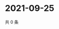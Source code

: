 # 2021-09-25

共 0 条

<!-- BEGIN -->
<!-- 最后更新时间 Sat Sep 25 2021 09:57:32 GMT+0800 (China Standard Time) -->

<!-- END -->
